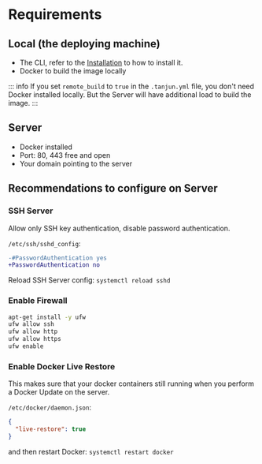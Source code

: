 # Requirements

## Local (the deploying machine)

- The CLI, refer to the [Installation](./install.md) to how to install it.
- Docker to build the image locally

::: info
If you set `remote_build` to `true` in the `.tanjun.yml` file, you don't need Docker installed locally. But the Server will have additional load to build the image.
:::

## Server

- Docker installed
- Port: 80, 443 free and open
- Your domain pointing to the server

## Recommendations to configure on Server

### SSH Server

Allow only SSH key authentication, disable password authentication.

`/etc/ssh/sshd_config`: 
```diff
-#PasswordAuthentication yes
+PasswordAuthentication no
```

Reload SSH Server config: `systemctl reload sshd`

### Enable Firewall

```bash
apt-get install -y ufw
ufw allow ssh
ufw allow http
ufw allow https
ufw enable
```

### Enable Docker Live Restore

This makes sure that your docker containers still running when you perform a Docker Update on the server.

`/etc/docker/daemon.json`:
```json
{
  "live-restore": true
}
```

and then restart Docker: `systemctl restart docker`

